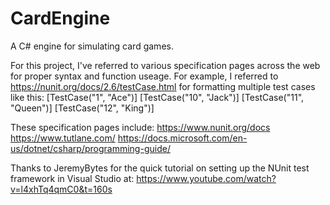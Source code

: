 # CardEngine
A C# engine for simulating card games.

For this project, I've referred to various specification pages across the web for proper syntax and function useage.
For example, I referred to https://nunit.org/docs/2.6/testCase.html for formatting multiple test cases like this:
  [TestCase("1", "Ace")]
  [TestCase("10", "Jack")]
  [TestCase("11", "Queen")]
  [TestCase("12", "King")]

These specification pages include:
  https://www.nunit.org/docs
  https://www.tutlane.com/
  https://docs.microsoft.com/en-us/dotnet/csharp/programming-guide/

Thanks to JeremyBytes for the quick tutorial on setting up the NUnit test framework in Visual Studio at:
https://www.youtube.com/watch?v=l4xhTq4qmC0&t=160s
